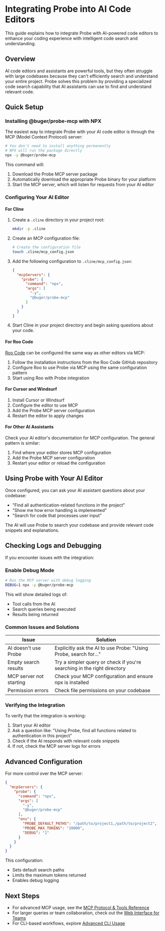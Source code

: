 # Integrating Probe into AI Code Editors

This guide explains how to integrate Probe with AI-powered code editors to enhance your coding experience with intelligent code search and understanding.

## Overview

AI code editors and assistants are powerful tools, but they often struggle with large codebases because they can't efficiently search and understand your entire project. Probe solves this problem by providing a specialized code search capability that AI assistants can use to find and understand relevant code.

## Quick Setup

### Installing @buger/probe-mcp with NPX

The easiest way to integrate Probe with your AI code editor is through the MCP (Model Context Protocol) server:

```bash
# You don't need to install anything permanently
# NPX will run the package directly
npx -y @buger/probe-mcp
```

This command will:
1. Download the Probe MCP server package
2. Automatically download the appropriate Probe binary for your platform
3. Start the MCP server, which will listen for requests from your AI editor

### Configuring Your AI Editor

#### For Cline

1. Create a `.cline` directory in your project root:
   ```bash
   mkdir -p .cline
   ```

2. Create an MCP configuration file:
   ```bash
   # Create the configuration file
   touch .cline/mcp_config.json
   ```

3. Add the following configuration to `.cline/mcp_config.json`:
   ```json
   {
     "mcpServers": {
       "probe": {
         "command": "npx",
         "args": [
           "-y",
           "@buger/probe-mcp"
         ]
       }
     }
   }
   ```

4. Start Cline in your project directory and begin asking questions about your code.

#### For Roo Code

[Roo Code](https://github.com/RooVetGit/Roo-Code) can be configured the same way as other editors via MCP:

1. Follow the installation instructions from the Roo Code GitHub repository
2. Configure Roo to use Probe via MCP using the same configuration pattern
3. Start using Roo with Probe integration

#### For Cursor and Windsurf

1. Install Cursor or Windsurf
2. Configure the editor to use MCP
3. Add the Probe MCP server configuration
4. Restart the editor to apply changes

#### For Other AI Assistants

Check your AI editor's documentation for MCP configuration. The general pattern is similar:

1. Find where your editor stores MCP configuration
2. Add the Probe MCP server configuration
3. Restart your editor or reload the configuration

## Using Probe with Your AI Editor

Once configured, you can ask your AI assistant questions about your codebase:

- "Find all authentication-related functions in the project"
- "Show me how error handling is implemented"
- "Search for code that processes user input"

The AI will use Probe to search your codebase and provide relevant code snippets and explanations.

## Checking Logs and Debugging

If you encounter issues with the integration:

### Enable Debug Mode

```bash
# Run the MCP server with debug logging
DEBUG=1 npx -y @buger/probe-mcp
```

This will show detailed logs of:
- Tool calls from the AI
- Search queries being executed
- Results being returned

### Common Issues and Solutions

| Issue | Solution |
|-------|----------|
| AI doesn't use Probe | Explicitly ask the AI to use Probe: "Using Probe, search for..." |
| Empty search results | Try a simpler query or check if you're searching in the right directory |
| MCP server not starting | Check your MCP configuration and ensure npx is installed |
| Permission errors | Check file permissions on your codebase |

### Verifying the Integration

To verify that the integration is working:

1. Start your AI editor
2. Ask a question like: "Using Probe, find all functions related to authentication in this project"
3. Check if the AI responds with relevant code snippets
4. If not, check the MCP server logs for errors

## Advanced Configuration

For more control over the MCP server:

```json
{
  "mcpServers": {
    "probe": {
      "command": "npx",
      "args": [
        "-y",
        "@buger/probe-mcp"
      ],
      "env": {
        "PROBE_DEFAULT_PATHS": "/path/to/project1,/path/to/project2",
        "PROBE_MAX_TOKENS": "20000",
        "DEBUG": "1"
      }
    }
  }
}
```

This configuration:
- Sets default search paths
- Limits the maximum tokens returned
- Enables debug logging

## Next Steps

- For advanced MCP usage, see the [MCP Protocol & Tools Reference](/mcp-server)
- For larger queries or team collaboration, check out the [Web Interface for Teams](/use-cases/team-chat)
- For CLI-based workflows, explore [Advanced CLI Usage](/use-cases/advanced-cli)